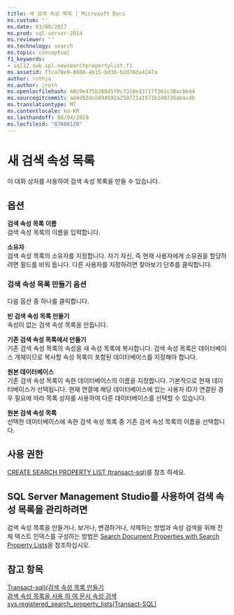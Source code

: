 ```yaml
---
title: 새 검색 속성 목록 | Microsoft Docs
ms.custom: ''
ms.date: 03/08/2017
ms.prod: sql-server-2014
ms.reviewer: ''
ms.technology: search
ms.topic: conceptual
f1_keywords:
- sql12.swb.spl.newsearchpropertylist.f1
ms.assetid: ffca78e9-8608-4b15-bd38-b2d78da4247a
author: rothja
ms.author: jroth
ms.openlocfilehash: 48c9e475b380d5f0c7310e33717f261c38acbbd4
ms.sourcegitcommit: ad4d92dce894592a259721a1571b1d8736abacdb
ms.translationtype: MT
ms.contentlocale: ko-KR
ms.lasthandoff: 08/04/2020
ms.locfileid: "87660120"
---
```

# <a name="new-search-property-list"></a>새 검색 속성 목록
  이 대화 상자를 사용하여 검색 속성 목록을 만들 수 있습니다.  
  
## <a name="options"></a>옵션  
 **검색 속성 목록 이름**  
 검색 속성 목록의 이름을 입력합니다.  
  
 **소유자**  
 검색 속성 목록의 소유자를 지정합니다. 자기 자신, 즉 현재 사용자에게 소유권을 할당하려면 필드를 비워 둡니다. 다른 사용자를 지정하려면 찾아보기 단추를 클릭합니다.  
  
### <a name="create-search-property-list-options"></a>검색 속성 목록 만들기 옵션  
 다음 옵션 중 하나를 클릭합니다.  
  
 **빈 검색 속성 목록 만들기**  
 속성이 없는 검색 속성 목록을 만듭니다.  
  
 **기존 검색 속성 목록에서 만들기**  
 기존 검색 속성 목록의 속성을 새 속성 목록에 복사합니다. 검색 속성 목록은 데이터베이스 개체이므로 복사할 속성 목록이 포함된 데이터베이스를 지정해야 합니다.  
  
 **원본 데이터베이스**  
 기존 검색 속성 목록이 속한 데이터베이스의 이름을 지정합니다. 기본적으로 현재 데이터베이스가 선택됩니다. 현재 연결에 해당 데이터베이스에 있는 사용자 ID가 연결된 경우 필요에 따라 목록 상자를 사용하여 다른 데이터베이스를 선택할 수 있습니다.  
  
 **원본 검색 속성 목록**  
 선택한 데이터베이스에 속한 검색 속성 목록 중 기존 검색 속성 목록의 이름을 선택합니다.  
  
## <a name="permissions"></a>사용 권한  
 [CREATE SEARCH PROPERTY LIST &#40;transact-sql&#41;](/sql/t-sql/statements/create-search-property-list-transact-sql)를 참조 하세요.  
  
## <a name="to-use-sql-server-management-studio-to-manage-search-property-lists"></a>SQL Server Management Studio를 사용하여 검색 속성 목록을 관리하려면  
 검색 속성 목록을 만들거나, 보거나, 변경하거나, 삭제하는 방법과 속성 검색을 위해 전체 텍스트 인덱스를 구성하는 방법은 [Search Document Properties with Search Property Lists](../relational-databases/search/search-document-properties-with-search-property-lists.md)을 참조하십시오.  
  
## <a name="see-also"></a>참고 항목  
 [Transact-sql&#41;&#40;검색 속성 목록 만들기](/sql/t-sql/statements/create-search-property-list-transact-sql)   
 [검색 속성 목록을 사용 하 여 문서 속성 검색](../relational-databases/search/search-document-properties-with-search-property-lists.md)   
 [sys.registered_search_property_lists&#40;Transact-SQL&#41;](/sql/relational-databases/system-catalog-views/sys-registered-search-property-lists-transact-sql)  
  
  
